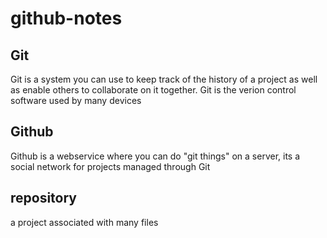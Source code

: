 # github-notes

## Git  

Git is a system you can use to keep track of the history of a project as well as enable others to collaborate on it together. Git is the verion control software used by many devices 

## Github 

Github is a webservice where you can do "git things" on a server, its a social network for projects managed through Git 

## repository 

a project associated with many files 
